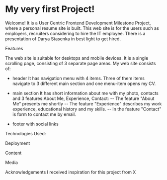 # My very first Project!
Welcome!
It is a User Centric Frontend Development Milestone Project, where a personal resume site is built.
This web site is for the users such as employers, recruiters considering to hire the IT employee.
There is a presentation of Darya Stasenka in best light to get hired.

Features

The web site is suitable for desktops and mobile devices. It is a single scrolling page, consisting of 3 separate page areas.
My web site consists of:
- header
It has navigation menu with 4 items. Three of them items navigate to 3 different main section and one menu-item opens my CV. 
- main section
It has short information about me with my photo, contacts and 3 features:About Me, Experience, Contact:
 -- The feature "About Me" presents me shortly
 -- The feature "Experience" describes my work experience, educational history and my skills.
 -- In the feature "Contact" is form to contact me by email.

 - footer with social links

Technologies Used:

Deployment

Content

Media

Acknowledgements
I received inspiration for this project from X


